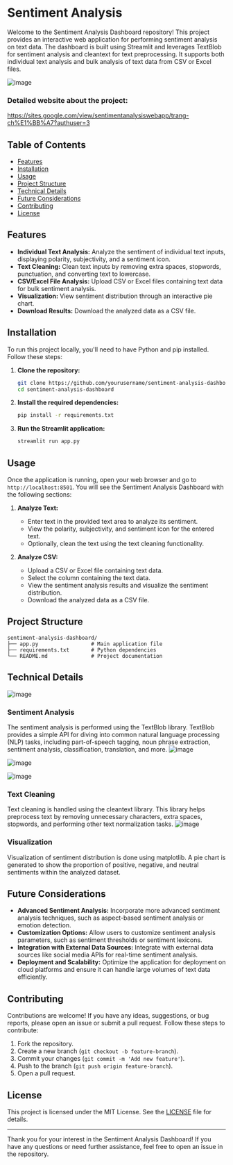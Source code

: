 # Sentiment Analysis 
Welcome to the Sentiment Analysis Dashboard repository! This project provides an interactive web application for performing sentiment analysis on text data. The dashboard is built using Streamlit and leverages TextBlob for sentiment analysis and cleantext for text preprocessing. It supports both individual text analysis and bulk analysis of text data from CSV or Excel files.

![image](https://github.com/nguyenngocquynhgiang/Sentiment-Analysis-Web-App-using-Python-Streamlit/assets/135851627/a6c83c4d-33fc-424e-ad31-741168ebee82)

### Detailed website about the project:
https://sites.google.com/view/sentimentanalysiswebapp/trang-ch%E1%BB%A7?authuser=3

## Table of Contents

- [Features](#features)
- [Installation](#installation)
- [Usage](#usage)
- [Project Structure](#project-structure)
- [Technical Details](#technical-details)
- [Future Considerations](#future-considerations)
- [Contributing](#contributing)
- [License](#license)

## Features

- **Individual Text Analysis:** Analyze the sentiment of individual text inputs, displaying polarity, subjectivity, and a sentiment icon.
- **Text Cleaning:** Clean text inputs by removing extra spaces, stopwords, punctuation, and converting text to lowercase.
- **CSV/Excel File Analysis:** Upload CSV or Excel files containing text data for bulk sentiment analysis.
- **Visualization:** View sentiment distribution through an interactive pie chart.
- **Download Results:** Download the analyzed data as a CSV file.

## Installation

To run this project locally, you'll need to have Python and pip installed. Follow these steps:

1. **Clone the repository:**
   ```bash
   git clone https://github.com/yourusername/sentiment-analysis-dashboard.git
   cd sentiment-analysis-dashboard
   ```

2. **Install the required dependencies:**
   ```bash
   pip install -r requirements.txt
   ```

3. **Run the Streamlit application:**
   ```bash
   streamlit run app.py
   ```

## Usage

Once the application is running, open your web browser and go to `http://localhost:8501`. You will see the Sentiment Analysis Dashboard with the following sections:

1. **Analyze Text:**
   - Enter text in the provided text area to analyze its sentiment.
   - View the polarity, subjectivity, and sentiment icon for the entered text.
   - Optionally, clean the text using the text cleaning functionality.

2. **Analyze CSV:**
   - Upload a CSV or Excel file containing text data.
   - Select the column containing the text data.
   - View the sentiment analysis results and visualize the sentiment distribution.
   - Download the analyzed data as a CSV file.

## Project Structure

```plaintext
sentiment-analysis-dashboard/
├── app.py                 # Main application file
├── requirements.txt       # Python dependencies
└── README.md              # Project documentation
```

## Technical Details
![image](https://github.com/nguyenngocquynhgiang/Sentiment-Analysis-Web-App-using-Python-Streamlit/assets/135851627/a1d2ba2a-d2b9-4136-8901-f7f3768fb297)

### Sentiment Analysis

The sentiment analysis is performed using the TextBlob library. TextBlob provides a simple API for diving into common natural language processing (NLP) tasks, including part-of-speech tagging, noun phrase extraction, sentiment analysis, classification, translation, and more.
![image](https://github.com/nguyenngocquynhgiang/Sentiment-Analysis-Web-App-using-Python-Streamlit/assets/135851627/ac44903d-fc37-412c-b3e2-b0ac4058cbee)

![image](https://github.com/nguyenngocquynhgiang/Sentiment-Analysis-Web-App-using-Python-Streamlit/assets/135851627/e0cf53f5-3903-4cfa-bccd-fa106ee47d64)

![image](https://github.com/nguyenngocquynhgiang/Sentiment-Analysis-Web-App-using-Python-Streamlit/assets/135851627/50194cfe-4353-49e7-8c66-8550e0d08141)

### Text Cleaning

Text cleaning is handled using the cleantext library. This library helps preprocess text by removing unnecessary characters, extra spaces, stopwords, and performing other text normalization tasks.
![image](https://github.com/nguyenngocquynhgiang/Sentiment-Analysis-Web-App-using-Python-Streamlit/assets/135851627/6e3feef8-fc6c-492b-a887-15fd8fd9254e)

### Visualization

Visualization of sentiment distribution is done using matplotlib. A pie chart is generated to show the proportion of positive, negative, and neutral sentiments within the analyzed dataset.

## Future Considerations

- **Advanced Sentiment Analysis:** Incorporate more advanced sentiment analysis techniques, such as aspect-based sentiment analysis or emotion detection.
- **Customization Options:** Allow users to customize sentiment analysis parameters, such as sentiment thresholds or sentiment lexicons.
- **Integration with External Data Sources:** Integrate with external data sources like social media APIs for real-time sentiment analysis.
- **Deployment and Scalability:** Optimize the application for deployment on cloud platforms and ensure it can handle large volumes of text data efficiently.

## Contributing

Contributions are welcome! If you have any ideas, suggestions, or bug reports, please open an issue or submit a pull request. Follow these steps to contribute:

1. Fork the repository.
2. Create a new branch (`git checkout -b feature-branch`).
3. Commit your changes (`git commit -m 'Add new feature'`).
4. Push to the branch (`git push origin feature-branch`).
5. Open a pull request.

## License

This project is licensed under the MIT License. See the [LICENSE](LICENSE) file for details.

---

Thank you for your interest in the Sentiment Analysis Dashboard! If you have any questions or need further assistance, feel free to open an issue in the repository.
